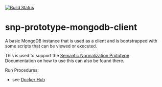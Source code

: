 [![Build Status](http://52.5.163.147:8080/buildStatus/icon?job=snp-prototype-mongodb-client)](http://52.5.163.147:8080/job/snp-prototype-mongodb-client)

# snp-prototype-mongodb-client

A basic MongoDB instance that is used as a client and is bootstrapped with some scripts that can be viewed or executed.  

This is used to support the [Semantic Normalization Prototype](https://github.com/jlgrock/snp-prototype).  Documentation on how to use this can also be found there.

Run Procedures:
  - see [Docker Hub](https://registry.hub.docker.com/u/jlgrock/snp-prototype-mongodb-client/)
